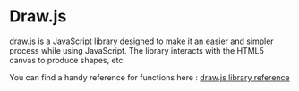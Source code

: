 # Draw.js

draw.js is a JavaScript library designed to make it an easier and simpler process while using JavaScript. The library interacts with the HTML5 canvas to produce shapes, etc.

You can find a handy reference for functions here : [draw.js library reference](https://metype.github.io/Draw.js/reference.html)
